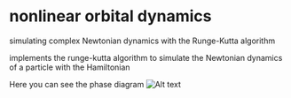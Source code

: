 # nonlinear orbital dynamics
simulating complex Newtonian dynamics with the Runge-Kutta algorithm

implements the runge-kutta algorithm to simulate the Newtonian dynamics of a particle with the Hamiltonian

Here you can see the phase diagram
![Alt text](example_figs/E=0.083_phase_diagram.png?raw=true "Phase Diagram")

